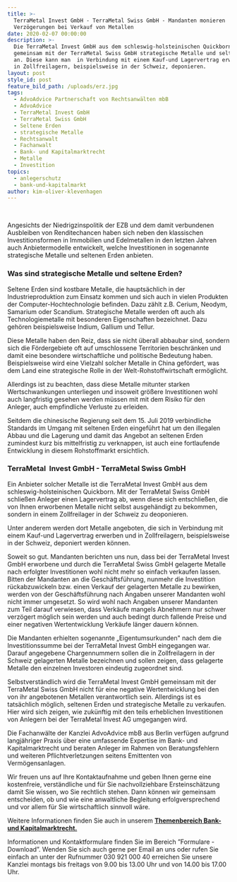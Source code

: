 ```yaml
---
title: >-
  TerraMetal Invest GmbH - TerraMetal Swiss GmbH - Mandanten monieren
  Verzögerungen bei Verkauf von Metallen
date: 2020-02-07 00:00:00
description: >-
  Die TerraMetal Invest GmbH aus dem schleswig-holsteinischen Quickborn bietet
  gemeinsam mit der TerraMetal Swiss GmbH strategische Metalle und seltene Erden
  an. Diese kann man  in Verbindung mit einem Kauf-und Lagervertrag erwerben und
  in Zollfreilagern, beispielsweise in der Schweiz, deponieren.
layout: post
style_id: post
feature_bild_path: /uploads/erz.jpg
tags:
  - AdvoAdvice Partnerschaft von Rechtsanwälten mbB
  - AdvoAdvice
  - TerraMetal Invest GmbH
  - TerraMetal Swiss GmbH
  - Seltene Erden
  - strategische Metalle
  - Rechtsanwalt
  - Fachanwalt
  - Bank- und Kapitalmarktrecht
  - Metalle
  - Investition
topics:
  - anlegerschutz
  - bank-und-kapitalmarkt
author: kim-oliver-klevenhagen
---
```


&nbsp;

Angesichts der Niedrigzinspolitik der EZB und dem damit verbundenen Ausbleiben von Renditechancen haben sich neben den klassischen Investitionsformen in Immobilien und Edelmetallen in den letzten Jahren auch Anbietermodelle entwickelt, welche Investitionen in sogenannte strategische Metalle und seltenen Erden anbieten.

### Was sind strategische Metalle und seltene Erden?

Seltene Erden sind kostbare Metalle, die haupts&auml;chlich in der Industrieproduktion zum Einsatz kommen und sich auch in vielen Produkten der Computer-Hochtechnologie befinden. Dazu z&auml;hlt z.B. Cerium, Neodym, Samarium oder Scandium. Strategische Metalle werden oft auch als Technologiemetalle mit besonderen Eigenschaften bezeichnet. Dazu gehören beispielsweise Indium, Gallium und Tellur.

Diese Metalle haben den Reiz, dass sie nicht &uuml;berall abbaubar sind, sondern sich die Fördergebiete oft auf umschlossene Territorien beschr&auml;nken und damit eine besondere wirtschaftliche und politische Bedeutung haben. Beispielsweise wird eine Vielzahl solcher Metalle in China gefördert, was dem Land eine strategische Rolle in der Welt-Rohstoffwirtschaft ermöglicht.

Allerdings ist zu beachten, dass diese Metalle mitunter starken Wertschwankungen unterliegen und insoweit grö&szlig;ere Investitionen wohl auch langfristig gesehen werden m&uuml;ssen mit mit dem Risiko f&uuml;r den Anleger, auch empfindliche Verluste zu erleiden.

Seitdem die chinesische Regierung seit dem 15. Juli 2019 verbindliche Standards im Umgang mit seltenen Erden eingef&uuml;hrt hat um den illegalen Abbau und die Lagerung und damit das Angebot an seltenen Erden zumindest kurz bis mittelfristig zu verknappen, ist auch eine fortlaufende Entwicklung in diesem Rohstoffmarkt ersichtlich.

### TerraMetal&nbsp; Invest GmbH - TerraMetal Swiss GmbH

Ein Anbieter solcher Metalle ist die TerraMetal Invest GmbH aus dem schleswig-holsteinischen Quickborn. Mit der TerraMetal Swiss GmbH schlie&szlig;en Anleger einen Lagervertrag ab, wenn diese sich entschlie&szlig;en, die von Ihnen erworbenen Metalle nicht selbst ausgeh&auml;ndigt zu bekommen, sondern in einem Zollfreilager in der Schweiz zu deoponieren.

Unter anderem werden dort Metalle angeboten, die sich in Verbindung mit einem Kauf-und Lagervertrag erwerben und in Zollfreilagern, beispielsweise in der Schweiz, deponiert werden können.

Soweit so gut. Mandanten berichten uns nun, dass bei der TerraMetal Invest GmbH erworbene und durch die TerraMetal Swiss GmbH gelagerte Metalle nach erfolgter Investitionen wohl nicht mehr so einfach verkaufen lassen. Bitten der Mandanten an die Gesch&auml;ftsf&uuml;hrung, nunmehr die Investition r&uuml;ckabzuwickeln bzw. einen Verkauf der gelagerten Metalle zu bewirken, werden von der Gesch&auml;ftsf&uuml;hrung nach Angaben unserer Mandanten wohl nicht immer umgesetzt. So wird wohl nach Angaben unserer Mandanten zum Teil darauf verwiesen, dass Verk&auml;ufe mangels Abnehmern nur schwer verzögert möglich sein werden und auch bedingt durch fallende Preise und einer negativen Wertentwicklung Verk&auml;ufe l&auml;nger dauern können.

Die Mandanten erhielten sogenannte „Eigentumsurkunden" nach dem die Investitionssumme bei der TerraMetal Invest GmbH eingegangen war. Darauf angegebene Chargennummern sollen die in Zollfreilagern in der Schweiz gelagerten Metalle bezeichnen und sollen zeigen, dass gelagerte Metalle den einzelnen Investoren eindeutig zugeordnet sind.

Selbstverst&auml;ndlich wird die TerraMetal Invest GmbH gemeinsam mit der TerraMetal Swiss GmbH nicht f&uuml;r eine negative Wertentwicklung bei den von ihr angebotenen Metallen verantwortlich sein. Allerdings ist es tats&auml;chlich möglich, seltenen Erden und strategische Metalle zu verkaufen. Hier wird sich zeigen, wie zuk&uuml;nftig mit den teils erheblichen Investitionen von Anlegern bei der TerraMetal Invest AG umgegangen wird.

Die Fachanw&auml;lte der Kanzlei AdvoAdvice mbB aus Berlin verf&uuml;gen aufgrund langj&auml;hriger Praxis &uuml;ber eine umfassende Expertise im Bank- und Kapitalmarktrecht und beraten Anleger im Rahmen von Beratungsfehlern und weiteren Pflichtverletzungen seitens Emittenten von Vermögensanlagen.&nbsp;

Wir freuen uns auf Ihre Kontaktaufnahme und geben Ihnen gerne eine kostenfreie, verst&auml;ndliche und f&uuml;r Sie nachvollziehbare Ersteinsch&auml;tzung damit Sie wissen, wo Sie rechtlich stehen. Dann können wir gemeinsam entscheiden, ob und wie eine anwaltliche Begleitung erfolgversprechend und vor allem f&uuml;r Sie wirtschaftlich sinnvoll w&auml;re.

Weitere Informationen finden Sie auch in unserem&nbsp;[**Themenbereich Bank- und Kapitalmarktrecht.**](https://advoadvice.de/themen/bank-und-kapitalmarktrecht/)

Informationen und Kontaktformulare finden Sie im Bereich ”Formulare - Download”. Wenden Sie sich auch gerne per Email an uns oder rufen Sie einfach an unter der Rufnummer 030 921 000 40 erreichen Sie unsere Kanzlei montags bis freitags von 9.00 bis 13.00 Uhr und von 14.00 bis 17.00 Uhr.&nbsp;

## &nbsp;